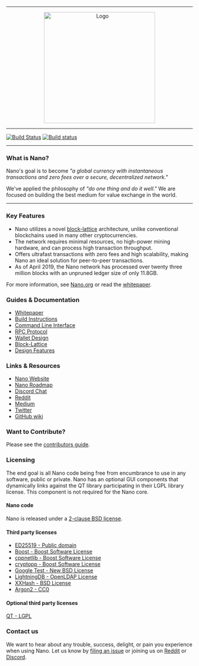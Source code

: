 <hr />
<div align="center">
    <img src="images/logo.svg" alt="Logo" width='300px' height='auto'/>
</div>
<hr />

[![Build Status](https://travis-ci.org/nanocurrency/nano-node.svg?branch=master)](https://travis-ci.org/nanocurrency/nano-node)
[![Build status](https://ci.appveyor.com/api/projects/status/q66rbt2ux6apjj03/branch/master?svg=true)](https://ci.appveyor.com/project/argakiig/raiblocks/branch/master)

---

### What is Nano?

Nano's goal is to become _"a global currency with instantaneous transactions and zero fees over a secure, decentralized network."_

We've applied the philosophy of _"do one thing and do it well."_ We are focused on building the best medium for value exchange in the world.

---

### Key Features

* Nano utilizes a novel [block-lattice](https://github.com/nanocurrency/nano-node/wiki/Block-lattice) architecture, unlike conventional blockchains used in many other cryptocurrencies.
* The network requires minimal resources, no high-power mining hardware, and can process high transaction throughput.
* Offers ultrafast transactions with zero fees and high scalability, making Nano an ideal solution for peer-to-peer transactions.
* As of April 2019, the Nano network has processed over twenty three million blocks with an unpruned ledger size of only 11.8GB.

For more information, see [Nano.org](https://nano.org/) or read the [whitepaper](https://nano.org/en/whitepaper).

### Guides & Documentation

* [Whitepaper](https://nano.org/en/whitepaper)
* [Build Instructions](https://github.com/nanocurrency/nano-node/wiki/Build-Instructions)
* [Command Line Interface](https://github.com/nanocurrency/nano-node/wiki/Command-line-interface)
* [RPC Protocol](https://github.com/nanocurrency/nano-node/wiki/RPC-protocol)
* [Wallet Design](https://github.com/nanocurrency/nano-node/wiki/Wallet-design)
* [Block-Lattice](https://github.com/nanocurrency/nano-node/wiki/Block-lattice)
* [Design Features](https://github.com/nanocurrency/nano-node/wiki/Design-features)

### Links & Resources

* [Nano Website](https://nano.org)
* [Nano Roadmap](https://developers.nano.org/roadmap)
* [Discord Chat](https://chat.nano.org/)
* [Reddit](https://reddit.com/r/nanocurrency)
* [Medium](https://medium.com/nanocurrency)
* [Twitter](https://twitter.com/nano)
* [GitHub wiki](https://github.com/nanocurrency/nano-node/wiki)

### Want to Contribute?

Please see the [contributors guide](https://github.com/nanocurrency/nano-node/wiki/Contributing).

### Licensing
The end goal is all Nano code being free from encumbrance to use in any software, public or private.  Nano has an optional GUI components that dynamically links against the QT library participating in their LGPL library license.  This component is not required for the Nano core.
  
#### Nano code  
Nano is released under a [2-clause BSD license](LICENSE).
  
#### Third party licenses 
 
* [ED25519 - Public domain](http://ed25519.cr.yp.to/software.html)  
* [Boost - Boost Software License](http://www.boost.org/users/license.html)
* [cppnetlib - Boost Software License](http://cpp-netlib.org/LICENSE_1_0.txt)
* [cryptopp - Boost Software License](http://www.cryptopp.com/)
* [Google Test - New BSD License](https://code.google.com/p/googletest/)
* [LightningDB - OpenLDAP License](http://symas.com/mdb/doc/)
* [XXHash - BSD License](https://github.com/Cyan4973/xxHash)
* [Argon2 - CC0](https://github.com/khovratovich/Argon2)  
  
#### Optional third party licenses  
[QT - LGPL](http://qt-project.org/doc/qt-5/licensing.html)

### Contact us

We want to hear about any trouble, success, delight, or pain you experience when using Nano. Let us know by [filing an issue](https://github.com/nanocurrency/nano-node/issues) or joining us on [Reddit](https://reddit.com/r/nanocurrency) or [Discord](https://chat.nano.org/).
